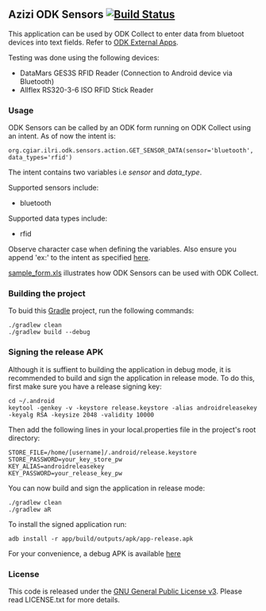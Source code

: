 ## Azizi ODK Sensors [![Build Status](https://travis-ci.org/ilri/azizi-odk-sensors.svg?branch=master)](https://travis-ci.org/ilri/azizi-odk-sensors)

This application can be used by ODK Collect to enter data from bluetoot devices into text fields.
Refer to [ODK External Apps](https://opendatakit.org/help/form-design/external-apps/).

Testing was done using the following devices:

*   DataMars GES3S RFID Reader (Connection to Android device via Bluetooth)
*   Allflex RS320-3-6 ISO RFID Stick Reader

### Usage

ODK Sensors can be called by an ODK form running on ODK Collect using an intent. As of now the intent is:

    org.cgiar.ilri.odk.sensors.action.GET_SENSOR_DATA(sensor='bluetooth', data_types='rfid')

The intent contains two variables i.e *sensor* and *data_type*.

Supported sensors include:

*   bluetooth

Supported data types include:

*   rfid

Observe character case when defining the variables. Also ensure you append 'ex:' to the intent as specified [here](https://opendatakit.org/help/form-design/external-apps/).

[sample_form.xls](https://raw.githubusercontent.com/ilri/azizi-odk-sensors/master/sample_form.xls) illustrates how ODK Sensors can be used with ODK Collect.

### Building the project

To buid this [Gradle](https://gradle.org/) project, run the following commands:

    ./gradlew clean
    ./gradlew build --debug

### Signing the release APK

Although it is suffient to building the application in debug mode, it is recommended to build and sign the application in release mode. To do this, first make sure you have a release signing key:

```
cd ~/.android
keytool -genkey -v -keystore release.keystore -alias androidreleasekey -keyalg RSA -keysize 2048 -validity 10000
```

Then add the following lines in your local.properties file in the project's root directory:

```
STORE_FILE=/home/[username]/.android/release.keystore
STORE_PASSWORD=your_key_store_pw
KEY_ALIAS=androidreleasekey
KEY_PASSWORD=your_release_key_pw
```

You can now build and sign the application in release mode:

```
./gradlew clean
./gradlew aR
```

To install the signed application run:

```
adb install -r app/build/outputs/apk/app-release.apk
```

For your convenience, a debug APK is available [here](./app/build/outputs/apk/)

### License

This code is released under the [GNU General Public License v3](http://www.gnu.org/licenses/agpl-3.0.html). Please read LICENSE.txt for more details.
